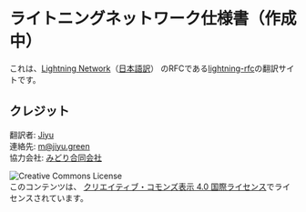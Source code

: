# ライトニングネットワーク仕様書（作成中）

これは、[Lightning Network](https://lightning.network/)（[日本語訳](https://lightning.green/)） のRFCである[lightning-rfc](https://github.com/midori-green/lightning-rfc)の翻訳サイトです。

## クレジット

翻訳者: [Jiyu](https://twitter.com/jiyu33)<br>
連絡先: [m@jiyu.green](mailto:m@jiyu.green)<br>
協力会社: [みどり合同会社](https://manga.green/)<br>

![Creative Commons License](https://i.creativecommons.org/l/by/4.0/88x31.png "License CC-BY")<br>
このコンテンツは、 [クリエイティブ・コモンズ表示 4.0 国際ライセンス](https://creativecommons.org/licenses/by/4.0/deed.ja)でライセンスされています。
